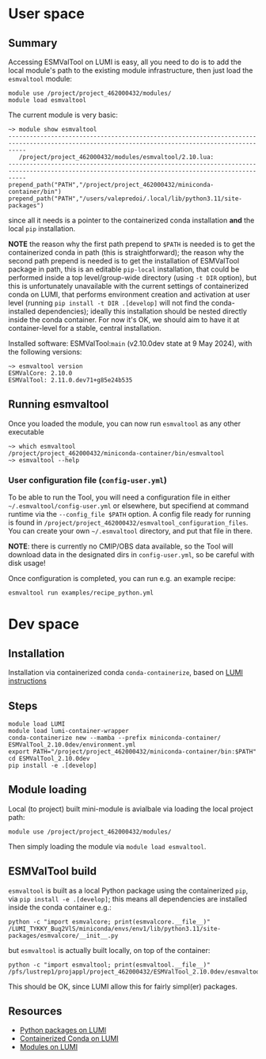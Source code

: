# User space

## Summary

Accessing ESMValTool on LUMI is easy, all you need to do is to
add the local module's path to the existing module infrastructure, then just
load the `esmvaltool` module:

```
module use /project/project_462000432/modules/
module load esmvaltool
```

The current module is very basic:

```
~> module show esmvaltool
-------------------------------------------------------------------------------------------------------------------------------------------------
   /project/project_462000432/modules/esmvaltool/2.10.lua:
-------------------------------------------------------------------------------------------------------------------------------------------------
prepend_path("PATH","/project/project_462000432/miniconda-container/bin")
prepend_path("PATH","/users/valepredoi/.local/lib/python3.11/site-packages")
```

since all it needs is a pointer to the containerized conda installation **and** the local `pip` installation.

**NOTE** the reason why the first path prepend to `$PATH` is needed is to get the containerized conda in path (this is
straightforward); the reason why the second path prepend is needed is to get the installation of ESMValTool package in path, this is an editable `pip-local` installation, that could be performed inside a top level/group-wide directory (using `-t DIR` option), but this is unfortunately unavailable with the current settings of containerized conda on LUMI, that performs environment creation and activation at user level (running `pip install -t DIR .[develop]` will not find the conda-installed dependencies); ideally this installation should be nested directly inside the conda container. For now it's OK, we should aim to have it at container-level for a stable, central installation.

Installed software: ESMValTool:`main` (v2.10.0dev state at 9 May 2024), with the following versions:

```
~> esmvaltool version
ESMValCore: 2.10.0
ESMValTool: 2.11.0.dev71+g85e24b535
```

## Running esmvaltool

Once you loaded the module, you can now run `esmvaltool` as any other executable

```
~> which esmvaltool
/project/project_462000432/miniconda-container/bin/esmvaltool
~> esmvaltool --help

```

### User configuration file (`config-user.yml`)

To be able to run the Tool, you will need a configuration file in either `~/.esmvaltool/config-user.yml` or elsewhere, but
specifiend at command runtime via the `--config_file $PATH` option. A config file ready for running is found in `/project/project_462000432/esmvaltool_configuration_files`. You can create your own `~/.esmvaltool` directory, and put that file in there.

**NOTE**: there is currently no CMIP/OBS data available, so the Tool will download data in the designated dirs in `config-user.yml`, so be careful
with disk usage!

Once configuration is completed, you can run e.g. an example recipe:

```
esmvaltool run examples/recipe_python.yml
```

# Dev space

## Installation

Installation via containerized conda `conda-containerize`,
based on [LUMI instructions](https://docs.lumi-supercomputer.eu/software/installing/container-wrapper/)


## Steps

```
module load LUMI
module load lumi-container-wrapper
conda-containerize new --mamba --prefix miniconda-container/ ESMValTool_2.10.0dev/environment.yml
export PATH="/project/project_462000432/miniconda-container/bin:$PATH"
cd ESMValTool_2.10.0dev
pip install -e .[develop]
```

## Module loading

Local (to project) built mini-module is avialbale via loading the local project path:

```
module use /project/project_462000432/modules/
```

Then simply loading the module via `module load esmvaltool`.

## ESMValTool build

`esmvaltool` is built as a local Python package using the containerized `pip`, via `pip install -e .[develop]`;
this means all dependencies are installed inside the conda container e.g.:

```
python -c "import esmvalcore; print(esmvalcore.__file__)"
/LUMI_TYKKY_Buq2VlS/miniconda/envs/env1/lib/python3.11/site-packages/esmvalcore/__init__.py
```

but `esmvaltool` is actually built locally, on top of the container:

```
python -c "import esmvaltool; print(esmvaltool.__file__)"
/pfs/lustrep1/projappl/project_462000432/ESMValTool_2.10.0dev/esmvaltool/__init__.py
```

This should be OK, since LUMI allow this for fairly simpl(er) packages.

## Resources

- [Python packages on LUMI](https://docs.lumi-supercomputer.eu/software/installing/python/)
- [Containerized Conda on LUMI](https://docs.lumi-supercomputer.eu/software/installing/container-wrapper/)
- [Modules on LUMI](https://docs.lumi-supercomputer.eu/runjobs/lumi_env/Lmod_modules)
